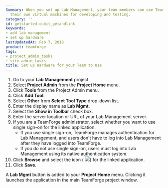 ```yaml
---
Summary: When you set up Lab Management, your team members can use TeamForge to access
  their own virtual machines for developing and testing.
category: ''
id: getstarted-cubit_getandlink
keywords:
- add lab management
- set up hardware
lastUpdatedAt: Feb 7, 2018
product: teamforge
tags:
- project_admin_tasks
- site_admin_tasks
title: Set up Hardware for your Team to Use
---
```


1. Go to your **Lab Management** project.
2. Select **Project Admin** from the **Project Home** menu.
3. Click **Tools** from the Project Admin menu.
3. Click **Add Tool**.
4. Select **Other** from **Select Tool Type** drop-down list.
5. Enter the display name as **Lab Mgmt**.
6. Select the **Show in Toolbar** check box.
7. Enter the server location or URL of your Lab Management server.
8. If you are a TeamForge administrator, select whether you want to use single sign-on for the linked application.
   * If you use single sign-on, TeamForge manages authentication for Lab Management, and users don't have to log into Lab Management after they have logged into TeamForge.
   * If you do not use single sign-on, users must log into Lab Management using its native authentication system.
9. Click **Browse** and select the icon ( ![](/docs/assets/images/LMserver.png)) for the linked application.
10. Click **Save**.

A **Lab Mgmt** button is added to your **Project Home** menu. Clicking it launches the application in the main TeamForge project window.

